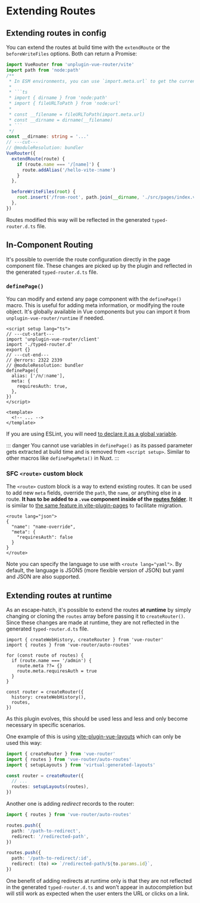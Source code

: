 # Extending Routes

## Extending routes in config

You can extend the routes at build time with the `extendRoute` or the `beforeWriteFiles` options. Both can return a Promise:

```ts twoslash
import VueRouter from 'unplugin-vue-router/vite'
import path from 'node:path'
/**
 * In ESM environments, you can use `import.meta.url` to get the current file path:
 *
 * ```ts
 * import { dirname } from 'node:path'
 * import { fileURLToPath } from 'node:url'
 *
 * const __filename = fileURLToPath(import.meta.url)
 * const __dirname = dirname(__filename)
 * ```
 */
const __dirname: string = '...'
// ---cut---
// @moduleResolution: bundler
VueRouter({
  extendRoute(route) {
    if (route.name === '/[name]') {
      route.addAlias('/hello-vite-:name')
    }
  },

  beforeWriteFiles(root) {
    root.insert('/from-root', path.join(__dirname, './src/pages/index.vue'))
  },
})
```

Routes modified this way will be reflected in the generated `typed-router.d.ts` file.

## In-Component Routing

It's possible to override the route configuration directly in the page component file. These changes are picked up by the plugin and reflected in the generated `typed-router.d.ts` file.

### `definePage()`

You can modify and extend any page component with the `definePage()` macro. This is useful for adding meta information, or modifying the route object. It's globally available in Vue components but you can import it from `unplugin-vue-router/runtime` if needed.

```vue{2-7} twoslash
<script setup lang="ts">
// ---cut-start---
import 'unplugin-vue-router/client'
import './typed-router.d'
export {}
// ---cut-end---
// @errors: 2322 2339
// @moduleResolution: bundler
definePage({
  alias: ['/n/:name'],
  meta: {
    requiresAuth: true,
  },
})
</script>

<template>
  <!-- ... -->
</template>
```

If you are using ESLint, you will need [to declare it as a global variable](../guide/eslint.md#definepage).

::: danger
You cannot use variables in `definePage()` as its passed parameter gets extracted at build time and is removed from `<script setup>`. Similar to other macros like `definePageMeta()` in Nuxt.
:::

### SFC `<route>` custom block

The `<route>` custom block is a way to extend existing routes. It can be used to add new `meta` fields, override the `path`, the `name`, or anything else in a route. **It has to be added to a `.vue` component inside of the [routes folder](#routes-folder-structure)**. It is similar to [the same feature in vite-plugin-pages](https://github.com/hannoeru/vite-plugin-pages#sfc-custom-block-for-route-data) to facilitate migration.

```vue
<route lang="json">
{
  "name": "name-override",
  "meta": {
    "requiresAuth": false
  }
}
</route>
```

Note you can specify the language to use with `<route lang="yaml">`. By default, the language is JSON5 (more flexible version of JSON) but yaml and JSON are also supported.

## Extending routes at runtime

As an escape-hatch, it's possible to extend the routes **at runtime** by simply changing or cloning the `routes` array before passing it to `createRouter()`. Since these changes are made at runtime, they are not reflected in the generated `typed-router.d.ts` file.

```js{4-9}
import { createWebHistory, createRouter } from 'vue-router'
import { routes } from 'vue-router/auto-routes'

for (const route of routes) {
  if (route.name === '/admin') {
    route.meta ??= {}
    route.meta.requiresAuth = true
  }
}

const router = createRouter({
  history: createWebHistory(),
  routes,
})
```

As this plugin evolves, this should be used less and less and only become necessary in specific scenarios.

One example of this is using [vite-plugin-vue-layouts](https://github.com/JohnCampionJr/vite-plugin-vue-layouts) which can only be used this way:

```ts
import { createRouter } from 'vue-router'
import { routes } from 'vue-router/auto-routes'
import { setupLayouts } from 'virtual:generated-layouts'

const router = createRouter({
  // ...
  routes: setupLayouts(routes),
})
```

Another one is adding _redirect_ records to the router:

```ts
import { routes } from 'vue-router/auto-routes'

routes.push({
  path: '/path-to-redirect',
  redirect: '/redirected-path',
})

routes.push({
  path: '/path-to-redirect/:id',
  redirect: (to) => `/redirected-path/${to.params.id}`,
})
```

One benefit of adding redirects at runtime only is that they are not reflected in the generated `typed-router.d.ts` and won't appear in autocompletion but will still work as expected when the user enters the URL or clicks on a link.

